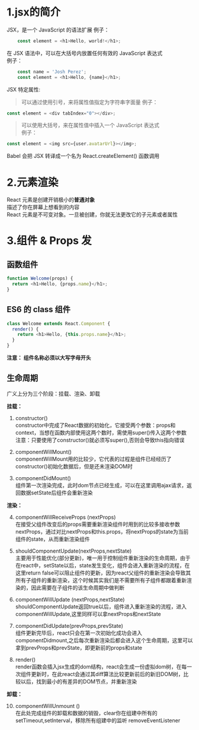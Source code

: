 1.jsx的简介
===

JSX，是一个 JavaScript 的语法扩展
例子：  
```js
    const element = <h1>Hello, world!</h1>;  
```
  
在 JSX 语法中，可以在大括号内放置任何有效的 JavaScript 表达式   
例子：  
```js
    const name = 'Josh Perez';  
    const element = <h1>Hello, {name}</h1>;  
```

JSX 特定属性:  
> 可以通过使用引号，来将属性值指定为字符串字面量
例子：  
```js
const element = <div tabIndex="0"></div>;
```
> 可以使用大括号，来在属性值中插入一个 JavaScript 表达式  
例子：  
```js
const element = <img src={user.avatarUrl}></img>;
```

Babel 会把 JSX 转译成一个名为 React.createElement() 函数调用

2.元素渲染
===

React 元素是创建开销极小的**普通对象**  
描述了你在屏幕上想看到的内容    
React 元素是不可变对象。一旦被创建，你就无法更改它的子元素或者属性  

3.组件 & Props 发
===

函数组件
---
```js
function Welcome(props) {
  return <h1>Hello, {props.name}</h1>;
}
```

ES6 的 class 组件  
---
```js
class Welcome extends React.Component {
  render() {
    return <h1>Hello, {this.props.name}</h1>;
  }
}
```
**注意： 组件名称必须以大写字母开头**  


生命周期
---
广义上分为三个阶段：挂载、渲染、卸载

**挂载：**
1. constructor()  
  constructor中完成了React数据的初始化，它接受两个参数：props和context，当想在函数内部使用这两个数时，需使用super()传入这两个参数  
  注意：只要使用了constructor()就必须写super(),否则会导致this指向错误  

2. componentWillMount()  
  componentWillMount用的比较少，它代表的过程是组件已经经历了constructor()初始化数据后，但是还未渲染DOM时  

3. componentDidMount()  
  组件第一次渲染完成，此时dom节点已经生成，可以在这里调用ajax请求，返回数据setState后组件会重新渲染  

**渲染：**  

4. componentWillReceiveProps (nextProps)    
  在接受父组件改变后的props需要重新渲染组件时用到的比较多接收参数nextProps，通过对比nextProps和this.props，将nextProps的state为当前组件的state，从而重新渲染组件

5. shouldComponentUpdate(nextProps,nextState)  
  主要用于性能优化(部分更新)，唯一用于控制组件重新渲染的生命周期，由于在react中，setState以后，state发生变化，组件会进入重新渲染的流程，在这里return false可以阻止组件的更新，因为react父组件的重新渲染会导致其所有子组件的重新渲染，这个时候其实我们是不需要所有子组件都跟着重新渲染的，因此需要在子组件的该生命周期中做判断

6. componentWillUpdate (nextProps,nextState)  
  shouldComponentUpdate返回true以后，组件进入重新渲染的流程，进入componentWillUpdate,这里同样可以拿nextProps和nextState

8. componentDidUpdate(prevProps,prevState)  
  组件更新完毕后，react只会在第一次初始化成功会进入componentDidmount,之后每次重新渲染后都会进入这个生命周期，这里可以拿到prevProps和prevState，即更新前的props和state   

9. render()  
  render函数会插入jsx生成的dom结构，react会生成一份虚拟dom树，在每一次组件更新时，在此react会通过其diff算法比较更新前后的新旧DOM树，比较以后，找到最小的有差异的DOM节点，并重新渲染  

**卸载：**

10. componentWillUnmount ()  
在此处完成组件的卸载和数据的销毁，clear你在组建中所有的setTimeout,setInterval，移除所有组建中的监听 removeEventListener











